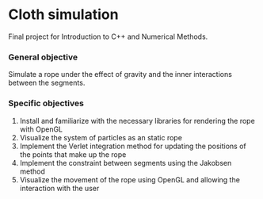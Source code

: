 # Cloth simulation
Final project for Introduction to C++ and Numerical Methods.

### General objective
Simulate a rope under the effect of gravity and the inner interactions between the segments. 

### Specific objectives
1. Install and familiarize with the necessary libraries for rendering the rope with OpenGL
2. Visualize the system of particles as an static rope
3. Implement the Verlet integration method for updating the positions of the points that make up the rope
4. Implement the constraint between segments using the Jakobsen method
5. Visualize the movement of the rope using OpenGL and allowing the interaction with the user



